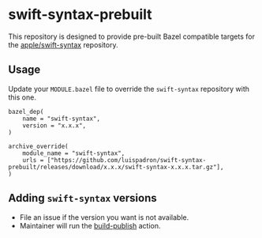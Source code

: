 # swift-syntax-prebuilt

This repository is designed to provide pre-built Bazel compatible targets for the [apple/swift-syntax](https://github.com/apple/swift-syntax) repository.

## Usage

Update your `MODULE.bazel` file to override the `swift-syntax` repository with this one.

```starlark
bazel_dep(
    name = "swift-syntax",
    version = "x.x.x",
)

archive_override(
    module_name = "swift-syntax",
    urls = ["https://github.com/luispadron/swift-syntax-prebuilt/releases/download/x.x.x/swift-syntax-x.x.x.tar.gz"],
)
```

## Adding `swift-syntax` versions

- File an issue if the version you want is not available.
- Maintainer will run the [build-publish](https://github.com/luispadron/swift-syntax-prebuilt/actions/workflows/build-publish.yml) action.
